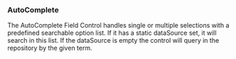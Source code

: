 ### AutoComplete

The AutoComplete Field Control handles single or multiple selections with a predefined searchable option list. If it has a static dataSource set, it will search in this list. If the dataSource is empty the control will query in the repository by the given term.
